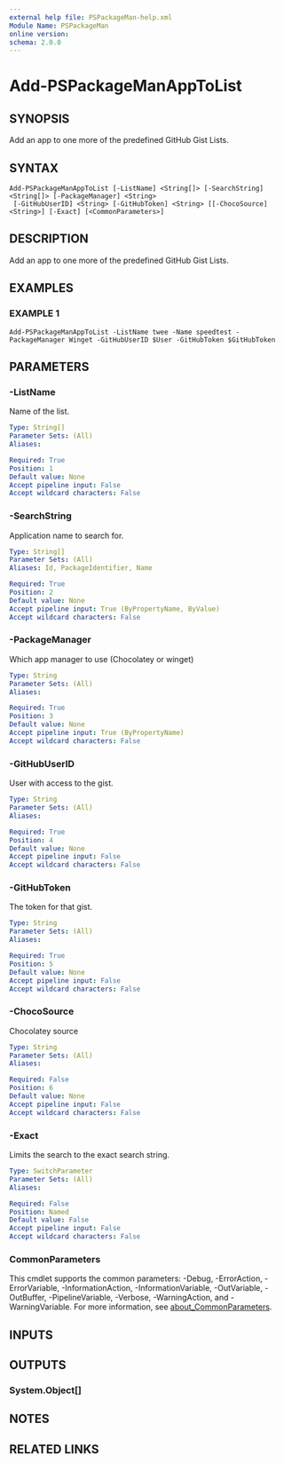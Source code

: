 ```yaml
---
external help file: PSPackageMan-help.xml
Module Name: PSPackageMan
online version:
schema: 2.0.0
---
```


# Add-PSPackageManAppToList

## SYNOPSIS
Add an app to one more of the predefined GitHub Gist Lists.

## SYNTAX

```
Add-PSPackageManAppToList [-ListName] <String[]> [-SearchString] <String[]> [-PackageManager] <String>
 [-GitHubUserID] <String> [-GitHubToken] <String> [[-ChocoSource] <String>] [-Exact] [<CommonParameters>]
```

## DESCRIPTION
Add an app to one more of the predefined GitHub Gist Lists.

## EXAMPLES

### EXAMPLE 1
```
Add-PSPackageManAppToList -ListName twee -Name speedtest -PackageManager Winget -GitHubUserID $User -GitHubToken $GitHubToken
```

## PARAMETERS

### -ListName
Name of the list.

```yaml
Type: String[]
Parameter Sets: (All)
Aliases:

Required: True
Position: 1
Default value: None
Accept pipeline input: False
Accept wildcard characters: False
```

### -SearchString
Application name to search for.

```yaml
Type: String[]
Parameter Sets: (All)
Aliases: Id, PackageIdentifier, Name

Required: True
Position: 2
Default value: None
Accept pipeline input: True (ByPropertyName, ByValue)
Accept wildcard characters: False
```

### -PackageManager
Which app manager to use (Chocolatey or winget)

```yaml
Type: String
Parameter Sets: (All)
Aliases:

Required: True
Position: 3
Default value: None
Accept pipeline input: True (ByPropertyName)
Accept wildcard characters: False
```

### -GitHubUserID
User with access to the gist.

```yaml
Type: String
Parameter Sets: (All)
Aliases:

Required: True
Position: 4
Default value: None
Accept pipeline input: False
Accept wildcard characters: False
```

### -GitHubToken
The token for that gist.

```yaml
Type: String
Parameter Sets: (All)
Aliases:

Required: True
Position: 5
Default value: None
Accept pipeline input: False
Accept wildcard characters: False
```

### -ChocoSource
Chocolatey source

```yaml
Type: String
Parameter Sets: (All)
Aliases:

Required: False
Position: 6
Default value: None
Accept pipeline input: False
Accept wildcard characters: False
```

### -Exact
Limits the search to the exact search string.

```yaml
Type: SwitchParameter
Parameter Sets: (All)
Aliases:

Required: False
Position: Named
Default value: False
Accept pipeline input: False
Accept wildcard characters: False
```

### CommonParameters
This cmdlet supports the common parameters: -Debug, -ErrorAction, -ErrorVariable, -InformationAction, -InformationVariable, -OutVariable, -OutBuffer, -PipelineVariable, -Verbose, -WarningAction, and -WarningVariable. For more information, see [about_CommonParameters](http://go.microsoft.com/fwlink/?LinkID=113216).

## INPUTS

## OUTPUTS

### System.Object[]
## NOTES

## RELATED LINKS
